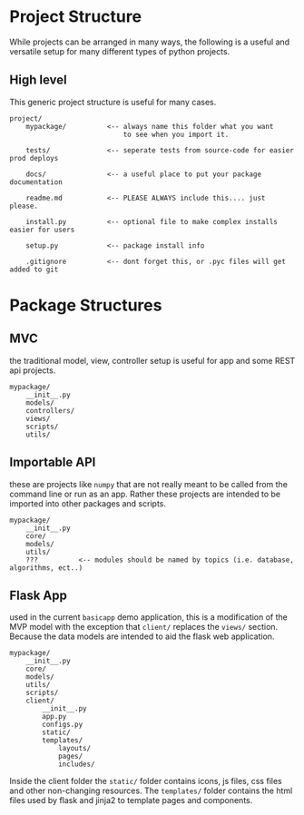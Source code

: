 # Project Structure
While projects can be arranged in many ways, the following is a useful and versatile setup
for many different types of python projects.


## High level
This generic project structure is useful for many cases.

```
project/
    mypackage/          <-- always name this folder what you want
                            to see when you import it.

    tests/              <-- seperate tests from source-code for easier prod deploys

    docs/               <-- a useful place to put your package documentation

    readme.md           <-- PLEASE ALWAYS include this.... just please.

    install.py          <-- optional file to make complex installs easier for users

    setup.py            <-- package install info

    .gitignore          <-- dont forget this, or .pyc files will get added to git
```


# Package Structures

## MVC
the traditional model, view, controller setup is useful for app and some REST api projects.

```
mypackage/
    __init__.py
    models/
    controllers/
    views/
    scripts/
    utils/
```

## Importable API
these are projects like `numpy` that are not really meant to be called from the command line 
or run as an app. Rather these projects are intended to be imported into other packages and scripts.

```
mypackage/
    __init__.py
    core/
    models/
    utils/
    ???          <-- modules should be named by topics (i.e. database, algorithms, ect..)
```


## Flask App
used in the current `basicapp` demo application, this is a modification of the MVP model
with the exception that `client/` replaces the `views/` section. Because the data models
are intended to aid the flask web application.

```
mypackage/
    __init__.py
    core/
    models/
    utils/
    scripts/
    client/
        __init__.py
        app.py
        configs.py
        static/
        templates/
            layouts/
            pages/
            includes/
```

Inside the client folder the `static/` folder contains icons, js files, css files and other non-changing resources.
The `templates/` folder contains the html files used by flask and jinja2 to template pages and components.

    